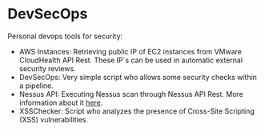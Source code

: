 # DevSecOps
Personal devops tools for security:

* AWS Instances: Retrieving public IP of EC2 instances from VMware CloudHealth API Rest. These IP´s can be used in automatic external security reviews.
* DevSecOps: Very simple script who allows some security checks within a pipeline.
* Nessus API: Executing Nessus scan through Nessus API Rest. More information about it [here](https://atrigomv.github.io/nessusapi/).
* XSSChecker: Script who analyzes the presence of Cross-Site Scripting (XSS) vulnerabilities.
